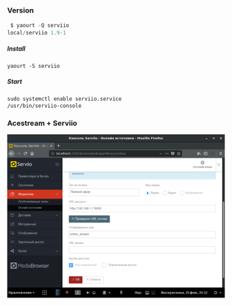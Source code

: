 ### Version
```python
 $ yaourt -Q serviio
local/serviio 1.9-1
```

##### Install
```nginx
yaourt -S serviio
```
##### Start
```nginx
sudo systemctl enable serviio.service
/usr/bin/serviio-console
```

### Acestream + Serviio
![](https://github.com/sanekmihailow/My_guide_instructions/blob/master/images/serviio.png)
